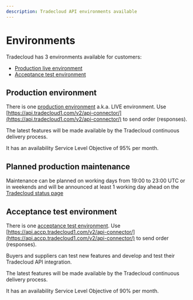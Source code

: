```yaml
---
description: Tradecloud API environments available
---
```


# Environments

Tradecloud has 3 environments available for customers:

* [Production live environment](environments.md#production-environment)
* [Acceptance test environment](environments.md#acceptance-test-environment)

## Production environment

There is one [production environment](https://api.tradecloud1.com/) a.k.a. LIVE environment. Use [https://api.tradecloud1.com/v2/api-connector/](https://api.tradecloud1.com/v2/api-connector/) to send order \(responses\).

The latest features will be made available by the Tradecloud continuous delivery process.

It has an availability Service Level Objective of 95% per month.

## Planned production maintenance

Maintenance can be planned on working days from 19:00 to 23:00 UTC or in weekends and will be announced at least 1 working day ahead on the [Tradecloud status page](http://status.tradecloud1.com)

## Acceptance test environment

There is one [acceptance test environment](https://api.accp.tradecloud1.com). Use [https://api.accp.tradecloud1.com/v2/api-connector/](https://api.accp.tradecloud1.com/v2/api-connector/) to send order \(responses\).

Buyers and suppliers can test new features and develop and test their Tradecloud API integration.

The latest features will be made available by the Tradecloud continuous delivery process.

It has an availability Service Level Objective of 90% per month.

